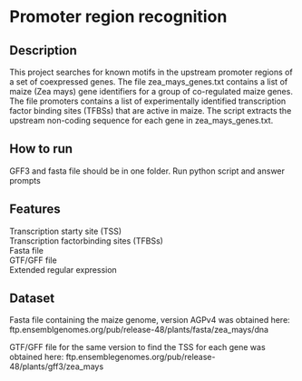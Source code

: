 # Promoter region recognition

## Description
This project searches for known motifs in the upstream promoter regions of a set of coexpressed genes. The file zea_mays_genes.txt
contains a list of maize (Zea mays) gene identifiers for a group of co-regulated maize genes. The file promoters contains a list of experimentally identified transcription factor binding sites (TFBSs) that are active in maize. The script extracts the upstream non-coding sequence for each gene in zea_mays_genes.txt.

## How to run
GFF3 and fasta file should be in one folder. 
Run python script and answer prompts

## Features
Transcription starty site (TSS)  
Transcription factorbinding sites (TFBSs)    
Fasta file  
GTF/GFF file  
Extended regular expression  

## Dataset 
Fasta file containing the maize genome, version AGPv4 was obtained here: ftp.ensemblgenomes.org/pub/release-48/plants/fasta/zea_mays/dna  

GTF/GFF file for the same version to find the TSS for each gene was obtained here:
ftp.ensemblegenomes.org/pub/release-48/plants/gff3/zea_mays
